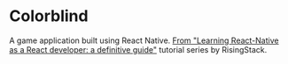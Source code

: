 # Colorblind

A game application built using React Native. [From "Learning React-Native as a React developer: a definitive guide"](https://blog.risingstack.com/a-definitive-react-native-guide-for-react-developers-part-2/) tutorial series by RisingStack.
